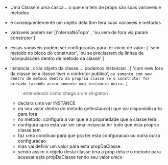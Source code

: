 - Uma Classe é uma casca... o que ela tem de props são suas variaveis e metodos
- e consequentemente um objeto dela tbm terá suas variaveis e metodos
- variaveis podem ser [i'nternaNoTopo' , 'ou vem de fora via param construtor']
- essas variaveis podem ser configuradas para ter inicio de valor:
[
    'sem metodo no bloco do construtor',
    'ou se precisarem de linhas de manipulacoes dentro de metodo da classe'
]
- instancia : criar objeto da classe ... podemos instanciar :
  [
      'com new fora da classe se a classe tiver o contrutor publico',
      `ou somente com new dentro de metodo dentro da propria classe se o construtor for privado
      fazendo assim somente uma instancia unica.`
  ]

  > entendendo como chega a um singleton :
  - declara uma var INSTANCE
  - da seu valor dentro do metodo getInstance() que vai disponibiliza-lo para fora
  - no metodo: configura a var que é a propriedade que a classe terá
  - configura apra esta var ser uma instancia ter tudo que esta propria classe tem
  - faz uma condicao para que pra ter esta confguracao ou outra outra configuracao
  - mas vai definir um valor para esta propDaClasse.
  - sendo assim o objeto desta classe tera a prop dela e o metodo para acessar esta propDaClasse tendo seu valor unico